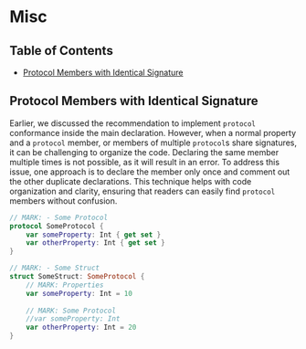 # Misc

## Table of Contents

- [Protocol Members with Identical Signature](#protocol-members-with-identical-signature)

## Protocol Members with Identical Signature

Earlier, we discussed the recommendation to implement `protocol` conformance inside the main declaration. However, when a normal property and a `protocol` member, or members of multiple `protocol`s share signatures, it can be challenging to organize the code. Declaring the same member multiple times is not possible, as it will result in an error. To address this issue, one approach is to declare the member only once and comment out the other duplicate declarations. This technique helps with code organization and clarity, ensuring that readers can easily find `protocol` members without confusion.

```swift
// MARK: - Some Protocol
protocol SomeProtocol {
    var someProperty: Int { get set }
    var otherProperty: Int { get set }
}

// MARK: - Some Struct
struct SomeStruct: SomeProtocol {
    // MARK: Properties
    var someProperty: Int = 10
    
    // MARK: Some Protocol
    //var someProperty: Int
    var otherProperty: Int = 20
}
```
